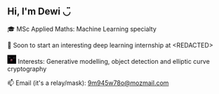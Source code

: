 ## Hi, I'm Dewi ◡̈

🎓 MSc Applied Maths: Machine Learning specialty

🚀 Soon to start an interesting deep learning internship at \<REDACTED>

<img src="blelele-cat.png" alt="Logo" width="20"/> Interests: Generative modelling, object detection and elliptic curve cryptography

📫 Email (it's a relay/mask): [9m945w78o@mozmail.com](mailto:9m945w78o@mozmail.com)